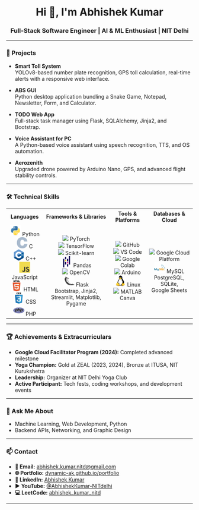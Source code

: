 <h1 align="center">Hi 👋, I'm Abhishek Kumar</h1>
<h3 align="center">Full-Stack Software Engineer | AI & ML Enthusiast | NIT Delhi</h3>

---

### 🚀 Projects

- **Smart Toll System**  
  YOLOv8-based number plate recognition, GPS toll calculation, real-time alerts with a responsive web interface.

- **ABS GUI**  
  Python desktop application bundling a Snake Game, Notepad, Newsletter, Form, and Calculator.

- **TODO Web App**  
  Full-stack task manager using Flask, SQLAlchemy, Jinja2, and Bootstrap.

- **Voice Assistant for PC**  
  A Python-based voice assistant using speech recognition, TTS, and OS automation.

- **Aerozenith**  
  Upgraded drone powered by Arduino Nano, GPS, and advanced flight stability controls.

---

### 🛠️ Technical Skills

<table align="center">
  <tr>
    <th>Languages</th>
    <th>Frameworks & Libraries</th>
    <th>Tools & Platforms</th>
    <th>Databases & Cloud</th>
  </tr>
  <tr>
    <td align="center">
      <img src="https://raw.githubusercontent.com/devicons/devicon/master/icons/python/python-original.svg" width="30"/> Python<br>
      <img src="https://raw.githubusercontent.com/devicons/devicon/master/icons/c/c-original.svg" width="30"/> C<br>
      <img src="https://raw.githubusercontent.com/devicons/devicon/master/icons/cplusplus/cplusplus-original.svg" width="30"/> C++<br>
      <img src="https://raw.githubusercontent.com/devicons/devicon/master/icons/javascript/javascript-original.svg" width="30"/> JavaScript<br>
      <img src="https://raw.githubusercontent.com/devicons/devicon/master/icons/html5/html5-original-wordmark.svg" width="30"/> HTML<br>
      <img src="https://raw.githubusercontent.com/devicons/devicon/master/icons/css3/css3-original-wordmark.svg" width="30"/> CSS<br>
      <img src="https://raw.githubusercontent.com/devicons/devicon/master/icons/php/php-original.svg" width="30"/> PHP
    </td>
    <td align="center">
      <img src="https://www.vectorlogo.zone/logos/pytorch/pytorch-icon.svg" width="30"/> PyTorch<br>
      <img src="https://www.vectorlogo.zone/logos/tensorflow/tensorflow-icon.svg" width="30"/> TensorFlow<br>
      <img src="https://upload.wikimedia.org/wikipedia/commons/0/05/Scikit_learn_logo_small.svg" width="30"/> Scikit-learn<br>
      <img src="https://raw.githubusercontent.com/devicons/devicon/master/icons/pandas/pandas-original.svg" width="30"/> Pandas<br>
      <img src="https://www.vectorlogo.zone/logos/opencv/opencv-icon.svg" width="30"/> OpenCV<br>
      <img src="https://raw.githubusercontent.com/devicons/devicon/master/icons/flask/flask-original.svg" width="30"/> Flask<br>
      Bootstrap, Jinja2, Streamlit, Matplotlib, Pygame
    </td>
    <td align="center">
      <img src="https://github.githubassets.com/images/modules/logos_page/GitHub-Mark.png" width="30"/> GitHub<br>
      <img src="https://code.visualstudio.com/assets/images/code-stable.png" width="30"/> VS Code<br>
      <img src="https://upload.wikimedia.org/wikipedia/commons/thumb/d/d0/Google_Colaboratory_SVG_Logo.svg/2560px-Google_Colaboratory_SVG_Logo.svg.png" width="30"/> Google Colab<br>
      <img src="https://cdn.worldvectorlogo.com/logos/arduino-1.svg" width="30"/> Arduino<br>
      <img src="https://raw.githubusercontent.com/devicons/devicon/master/icons/linux/linux-original.svg" width="30"/> Linux<br>
      <img src="https://upload.wikimedia.org/wikipedia/commons/2/21/Matlab_Logo.png" width="30"/> MATLAB<br>
       Canva
    </td>
    <td align="center">
      <img src="https://www.vectorlogo.zone/logos/google_cloud/google_cloud-icon.svg" width="30"/> Google Cloud Platform<br>
      <img src="https://raw.githubusercontent.com/devicons/devicon/master/icons/mysql/mysql-original-wordmark.svg" width="30"/> MySQL<br>
      PostgreSQL, <br>
      SQLite, <br>
      Google Sheets
    </td>
  </tr>
</table>

---

### 🏆 Achievements & Extracurriculars

- **Google Cloud Facilitator Program (2024):** Completed advanced milestone  
- **Yoga Champion:** Gold at ZEAL (2023, 2024), Bronze at ITUSA, NIT Kurukshetra  
- **Leadership:** Organizer at NIT Delhi Yoga Club  
- **Active Participant:** Tech fests, coding workshops, and development events

---

### 💬 Ask Me About

- Machine Learning, Web Development, Python  
- Backend APIs, Networking, and Graphic Design  

---

### 📫 Contact

- **📧 Email:** [abhishek.kumar.nitd@gmail.com](mailto:abhishek.kumar.nitd@gmail.com)  
- **🌐 Portfolio:** [dynamic-ak.github.io/portfolio](https://dynamic-ak.github.io/portfolio)  
- **🔗 LinkedIn:** [Abhishek Kumar](https://www.linkedin.com/in/abhishek-kumar-nit-d)  
- **▶️ YouTube:** [@AbhishekKumar-NITdelhi](https://www.youtube.com/@AbhishekKumar-NITdelhi)  
- **💻 LeetCode:** [abhishek_kumar_nitd](https://leetcode.com/abhishek_kumar_nitd)

---
